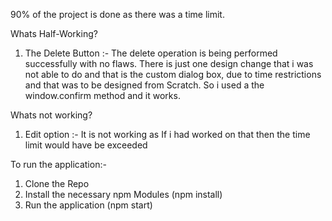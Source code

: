 90% of the project is done as there was a time limit.

Whats Half-Working?
1) The Delete Button :- The delete operation is being performed successfully with no flaws. There is just one design change that i was not able to do and that is the custom dialog box, due to time restrictions and that was to be designed from Scratch. So i used a the window.confirm method and it works.

Whats not working? 
1) Edit option :- It is not working as If i had worked on that then the time limit would have be exceeded


To run the application:-
1) Clone the Repo
2) Install the necessary npm Modules (npm install)
3) Run the application (npm start)
